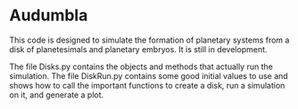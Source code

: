 # Audumbla

This code is designed to simulate the formation of planetary systems from a disk of planetesimals and planetary embryos. 
It is still in development. 

The file Disks.py contains the objects and methods that actually run the simulation. The file DiskRun.py contains some
good initial values to use and shows how to call the important functions to create a disk, run a simulation on it, and 
generate a plot.
